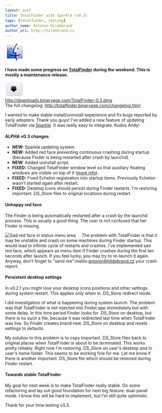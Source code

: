 ```yaml
---
layout: post
title: TotalFinder with Sparkle (v0.3)
tags: [totalfinder, testing]
author_name: Antonin Hildebrand
author_uri: http://hildebrand.cz
---
```


<img src="/shared/img/icons/totalfinder-64.png" class="intro-icon"/>

**I have made some progress on [TotalFinder](http://totalfinder.binaryage.com) during the weekend. This is mostly a maintenance release.** 

<div class="blog-download">
    <a class="download-link" href="http://downloads.binaryage.com/TotalFinder-0.3.dmg"><img src="/shared/img/small-download-button.png"/><div>http://downloads.binaryage.com/TotalFinder-0.3.dmg</div></a>
    <div class="download-note">The full changelog: <a href="http://totalfinder.binaryage.com/changelog.html">http://totalfinder.binaryage.com/changelog.html</a></div>
</div>

I wanted to make stable install/uninstall experience and fix bugs reported by early adopters. Thank you guys! I've added a new feature of updating TotalFinder via [Sparkle](http://sparkle.andymatuschak.org). It was really easy to integrate. Kudos Andy!

#### ALPHA v0.3 changes

<ul class="changes">
    <li><b>NEW:</b> Sparkle updating system. </li>
    <li><b>NEW:</b> Added red face preventing continuous crashing during startup (because Finder is being restarted after crash by launchd).</li>
    <li><b>NEW:</b> Added uninstall script. </li>
    <li><b>FIXED:</b> Changed TotalFinder window level so that auxiliary floating windows are visible on top of it (<a href="http://getsatisfaction.com/binaryage/topics/deactivate_always_on_top_window">more info</a>).</li>
    <li><b>FIXED:</b> Fixed Echelon registration into startup items. Previously Echelon wasn't started again after restart.</li>
    <li><b>FIXED:</b> Desktop icons should persist during Finder restarts. I'm restoring important .DS_Store files to original locations during restart.</li>
</ul>

#### Unhappy red face

The Finder is being automatically restarted after a crash by the launchd process. This is usually a good thing. The user is not confused that her Finder is missing.

<img class="blog-image" src="/images/sad-red-face.png" style="float: left; margin-right: 20px" title="Sad red face in status menu area">

The problem with TotalFinder is that it may be unstable and crash on some machines during Finder startup. This would lead to infinite cycle of restarts and crashes. I've implemented sad red face, which appears as menu item if Finder crashes during the first ten seconds after launch. If you feel lucky, you may try to re-launch it again. Anyway, don't forget to "send me":mailto:antonin@hildebrand.cz your crash report.

#### Persistent desktop settings

In v0.2.1 you might lose your desktop icons positions and other settings during system restart. This applies only when in .DS_Store redirect mode.

I did investigation of what is happening during system launch. The problem was that TotalFinder is not injected into Finder.app immediately but with some delay.  In this time period Finder looks for .DS_Store on desktop, but there is no such a file, because it was redirected last time when TotalFinder was live. So Finder creates brand new .DS_Store on desktop and resets settings to defaults.

My solution to this problem is to copy important .DS_Store files back to original places when TotalFinder is about to be terminated. This works pretty reliably. Right now I'm restoring .DS_Store on user's desktop and in user's home folder. This seems to be working fine for me. Let me know if there is another important .DS_Store file which should be restored during Finder restart.

#### Towards stable TotalFinder

My goal for next week is to make TotalFinder really stable. Do some refactoring and lay out good foundation for next big feature: dual-panel mode. I know this will be hard to implement, but I'm still quite optimistic.

Thank for your time testing v0.3.